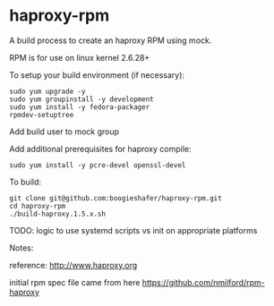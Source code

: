 haproxy-rpm
===========

A build process to create an haproxy RPM using mock.

RPM is for use on linux kernel 2.6.28+

To setup your build environment (if necessary):

	sudo yum upgrade -y
	sudo yum groupinstall -y development
	sudo yum install -y fedora-packager
	rpmdev-setuptree

Add build user to mock group

Add additional prerequisites for haproxy compile:

	sudo yum install -y pcre-devel openssl-devel

To build:

	git clone git@github.com:boogieshafer/haproxy-rpm.git
	cd haproxy-rpm
	./build-haproxy.1.5.x.sh


TODO:
	logic to use systemd scripts vs init on appropriate platforms

Notes:

reference: http://www.haproxy.org

initial rpm spec file came from here
https://github.com/nmilford/rpm-haproxy
